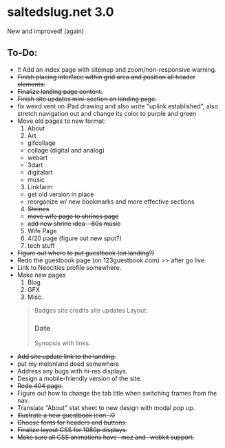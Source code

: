 # saltedslug.net 3.0
New and improved! (again)

## **To-Do:**
- !! Add an index page with sitemap and zoom/non-responsive warning.
- ~~Finish placing interface within grid area and position all header elements.~~
- ~~Finalize landing page content.~~
- ~~Finish site updates mini-section on landing page.~~
- fix weird vent on iPad drawing and also write "uplink established", also stretch navigation out and change its color to purple and green
- Move old pages to new format:
  1. About
  2. Art
    - gifcollage
    - collage (digital and analog)
    - webart
    - 3dart
    - digitalart
    - music
  3. Linkfarm
    * get old version in place
    * reorganize w/ new bookmarks and more effective sections
  4. ~~Shrines~~
    * ~~move wife page to shrines page~~
    * ~~add new shrine idea - 60s music~~
  5. Wife Page
  6. 4/20 page (figure out new spot?)
  7. tech stuff
- ~~Figure out where to put guestbook (on landing?)~~
- Redo the guestbook page (on 123guestbook.com) >> after go live
- Link to Neocities profile somewhere.
- Make new pages
  1. Blog
  2. GFX
  3. Misc.
    > Badges
    > site credits
    > site updates
    > Layout:
      <article class="site-updates">
        <section class="update">
          <h3>Date</h3>
          <p>Synopsis with links.</p>
        </section>
      </article>
- ~~Add site update link to the landing.~~
- put my melonland deed somewhere
- Address any bugs with hi-res displays.
- Design a mobile-friendly version of the site.
- ~~Redo 404 page.~~
- Figure out how to change the tab title when switching frames from the nav.
- Translate "About" stat sheet to new design with modal pop up.
- ~~Illustrate a new guestbook icon. :0~~
- ~~Choose fonts for headers and buttons.~~
- ~~Finalize layout CSS for 1080p displays.~~
- ~~Make sure all CSS animations have -moz and -webkit support.~~
